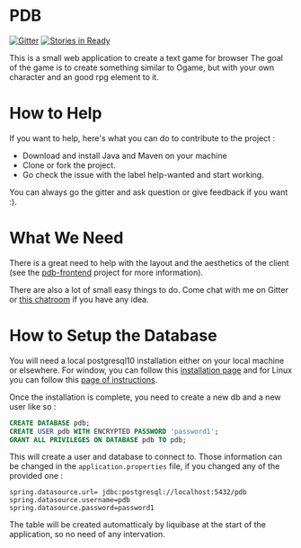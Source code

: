
PDB
===

[![Gitter](https://badges.gitter.im/Join%20Chat.svg)](https://gitter.im/banane-io/PDB?utm_source=badge&utm_medium=badge&utm_campaign=pr-badge&utm_content=badge) [![Stories in Ready](https://badge.waffle.io/banane-io/PDB.png?label=ready&title=Ready)](https://waffle.io/banane-io/PDB)

This is a small web application to create a text game for browser The goal of the game is to create something similar to Ogame, but with your own character and an good rpg element to it.


How to Help
===

If you want to help, here's what you can do to contribute to the project :

* Download and install Java and Maven on your machine
* Clone or fork the project.
* Go check the issue with the label help-wanted and start working.

You can always go the gitter and ask question or give feedback if you want :).

What We Need
===
There is a great need to help with the layout and the aesthetics of the client (see the [pdb-frontend](https://github.com/banane-io/pdb-frontend) project for more information).

There are also a lot of small easy things to do. Come chat with me on Gitter or [this chatroom](https://chat.stackexchange.com/rooms/16134/coding-projects-and-vue-js-heaven) if you have any idea.

How to Setup the Database
===

You will need a local postgresql10 installation either on your local machine or elsewhere. For window, you can follow this [installation page](https://www.postgresql.org/download/windows/) and for Linux you can follow this [page of instructions](https://websiteforstudents.com/installing-postgresql-10-on-ubuntu-16-04-17-10-18-04/).

Once the installation is complete, you need to create a new db and a new user like so : 
```sql
CREATE DATABASE pdb;
CREATE USER pdb WITH ENCRYPTED PASSWORD 'password1';
GRANT ALL PRIVILEGES ON DATABASE pdb TO pdb;
```

This will create a user and database to connect to. Those information can be changed in the `application.properties` file, if you changed any of the provided one :

```
spring.datasource.url= jdbc:postgresql://localhost:5432/pdb
spring.datasource.username=pdb
spring.datasource.password=password1
```

The table will be created automatticaly by liquibase at the start of the application, so no need of any intervation.
